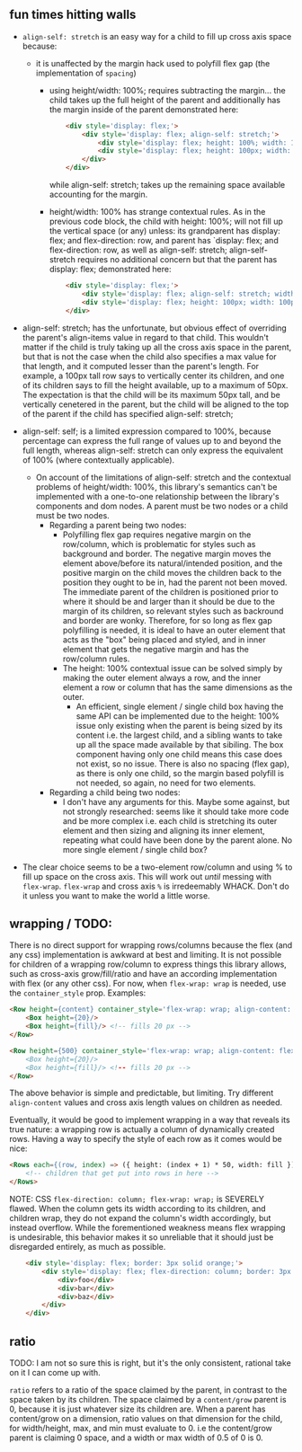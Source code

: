 ## fun times hitting walls

- `align-self: stretch` is an easy way for a child to fill up cross axis space because:
	- it is unaffected by the margin hack used to polyfill flex gap (the implementation of `spacing`)
		- using height/width: 100%; requires subtracting the margin... the child takes up the full height of the parent and additionally has the margin inside of the parent
				demonstrated here:

			```html
				<div style='display: flex;'>
					<div style='display: flex; align-self: stretch;'>
						<div style='display: flex; height: 100%; width: 100px; margin-top: 50px; background: lightblue;'></div>
						<div style='display: flex; height: 100px; width: 100px; margin-top: 50px; background: lightgreen;'></div>
					</div>
				</div>
			```

			while align-self: stretch; takes up the remaining space available accounting for the margin.

		- height/width: 100% has strange contextual rules. As in the previous code block, the child with height: 100%; will not fill up the vertical space (or any) unless: its grandparent has display: flex; and flex-direction: row, and parent has `display: flex; and flex-direction: row, as well as align-self: stretch;
			align-self-stretch requires no additional concern but that the parent has display: flex;
				demonstrated here:

			```html
				<div style='display: flex;'>
					<div style='display: flex; align-self: stretch; width: 100px; background: lightblue;'></div>
					<div style='display: flex; height: 100px; width: 100px; background: lightgreen;'></div>
				</div>
			```

- align-self: stretch; has the unfortunate, but obvious effect of overriding the parent's align-items value in regard to that child. This wouldn't matter if the child is truly taking up all the cross axis space in the parent, but that is not the case when the child also specifies a max value for that length, and it computed lesser than the parent's length. For example, a 100px tall row says to vertically center its children, and one of its children says to fill the height available, up to a maximum of 50px. The expectation is that the child will be its maximum 50px tall, and be vertically cenetered in the parent, but the child will be aligned to the top of the parent if the child has specified align-self: stretch;
- align-self: self; is a limited expression compared to 100%, because percentage can express the full range of values up to and beyond the full length, whereas align-self: stretch can only express the equivalent of 100% (where contextually applicable).

	- On account of the limitations of align-self: stretch and the contextual problems of height/width: 100%, this library's semantics can't be implemented with a one-to-one relationship between the library's components and dom nodes. A parent must be two nodes or a child must be two nodes.
		- Regarding a parent being two nodes:
			- Polyfilling flex gap requires negative margin on the row/column, which is problematic for styles such as background and border. The negative margin moves the element above/before its natural/intended position, and the positive margin on the child moves the children back to the position they ought to be in, had the parent not been moved. The immediate parent of the children is positioned prior to where it should be and larger than it should be due to the margin of its children, so relevant styles such as backround and border are wonky. Therefore, for so long as flex gap polyfilling is needed, it is ideal to have an outer element that acts as the "box" being placed and styled, and in inner element that gets the negative margin and has the row/column rules.
			- The height: 100% contextual issue can be solved simply by making the outer element always a row, and the inner element a row or column that has the same dimensions as the outer.
				- An efficient, single element / single child box having the same API can be implemented due to the height: 100% issue only existing when the parent is being sized by its content i.e. the largest child, and a sibling wants to take up all the space made available by that sibiling. The box component having only one child means this case does not exist, so no issue. There is also no spacing (flex gap), as there is only one child, so the margin based polyfill is not needed, so again, no need for two elements.
		- Regarding a child being two nodes:
			- I don't have any arguments for this. Maybe some against, but not strongly researched: seems like it should take more code and be more complex i.e. each child is stretching its outer element and then sizing and aligning its inner element, repeating what could have been done by the parent alone. No more single element / single child box?

- The clear choice seems to be a two-element row/column and using % to fill up space on the cross axis. This will work out *until* messing with `flex-wrap`. `flex-wrap` and cross axis `%` is irredeemably WHACK. Don't do it unless you want to make the world a little worse.

## wrapping / TODO:

There is no direct support for wrapping rows/columns because the flex (and any css) implementation is awkward at best and limiting. It is not possible for children of a wrapping row/column to express things this library allows, such as cross-axis grow/fill/ratio and have an according implementation with flex (or any other css).
For now, when `flex-wrap: wrap` is needed, use the `container_style` prop.
Examples:

```html
<Row height={content} container_style='flex-wrap: wrap; align-content: flex-start;'>
	<Box height={20}/>
	<Box height={fill}/> <!-- fills 20 px -->
</Row>

<Row height={500} container_style='flex-wrap: wrap; align-content: flex-start;'> <!-- the row will be 500 px tall, but the children will not use it.
	<Box height={20}/>
	<Box height={fill}/> <!-- fills 20 px -->
</Row>
```

The above behavior is simple and predictable, but limiting. Try different `align-content` values and cross axis length values on children as needed.

Eventually, it would be good to implement wrapping in a way that reveals its true nature: a wrapping row is actually a column of dynamically created rows.
Having a way to specify the style of each row as it comes would be nice:

```html
<Rows each={(row, index) => ({ height: (index + 1) * 50, width: fill })}>
	<!-- children that get put into rows in here -->
</Rows>
```

NOTE:
CSS `flex-direction: column; flex-wrap: wrap;` is SEVERELY flawed. When the column gets its width according to its children, and children wrap, they do not expand the column's width accordingly, but instead overflow. While the forementioned weakness means flex wrapping is undesirable, this behavior makes it so unreliable that it should just be disregarded entirely, as much as possible.
```html
	<div style='display: flex; border: 3px solid orange;'>
		<div style='display: flex; flex-direction: column; border: 3px solid red; flex-wrap: wrap; max-height: 50px;'>
			<div>foo</div>
			<div>bar</div>
			<div>baz</div>
		</div>
	</div>
```

## ratio

TODO: I am not so sure this is right, but it's the only consistent, rational take on it I can come up with.

`ratio` refers to a ratio of the space claimed by the parent, in contrast to the space taken by its children. The space claimed by a `content/grow` parent is 0, because it is just whatever size its children are.
When a parent has content/grow on a dimension, ratio values on that dimension for the child, for width/height, max, and min must evaluate to 0.
i.e the content/grow parent is claiming 0 space, and a width or max width of 0.5 of 0 is 0.
